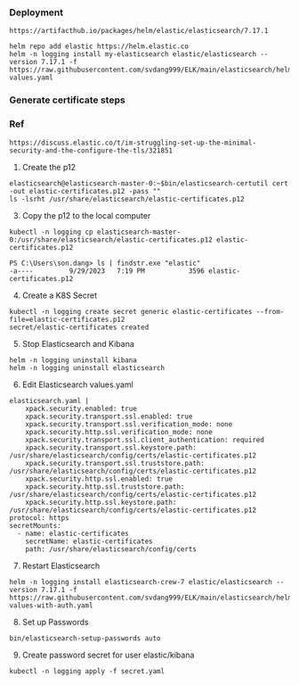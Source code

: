 ### Deployment 

```
https://artifacthub.io/packages/helm/elastic/elasticsearch/7.17.1
```

```
helm repo add elastic https://helm.elastic.co
helm -n logging install my-elasticsearch elastic/elasticsearch --version 7.17.1 -f https://raw.githubusercontent.com/svdang999/ELK/main/elasticsearch/helm_elasticsearch_7.17.1/custom-values.yaml
```

### Generate certificate steps
### Ref 
```
https://discuss.elastic.co/t/im-struggling-set-up-the-minimal-security-and-the-configure-the-tls/321851
```

1. Create the p12
```
elasticsearch@elasticsearch-master-0:~$bin/elasticsearch-certutil cert -out elastic-certificates.p12 -pass ""
ls -lsrht /usr/share/elasticsearch/elastic-certificates.p12
```
3. Copy the p12 to the local computer
```
kubectl -n logging cp elasticsearch-master-0:/usr/share/elasticsearch/elastic-certificates.p12 elastic-certificates.p12

PS C:\Users\son.dang> ls | findstr.exe "elastic"
-a----         9/29/2023   7:19 PM           3596 elastic-certificates.p12
```

4. Create a K8S Secret
```
kubectl -n logging create secret generic elastic-certificates --from-file=elastic-certificates.p12
secret/elastic-certificates created
```
5. Stop Elasticsearch and Kibana
```
helm -n logging uninstall kibana
helm -n logging uninstall elasticsearch
```

6. Edit Elasticsearch values.yaml
```
elasticsearch.yaml |
    xpack.security.enabled: true
    xpack.security.transport.ssl.enabled: true
    xpack.security.transport.ssl.verification_mode: none 
    xpack.security.http.ssl.verification_mode: none
    xpack.security.transport.ssl.client_authentication: required
    xpack.security.transport.ssl.keystore.path: /usr/share/elasticsearch/config/certs/elastic-certificates.p12
    xpack.security.transport.ssl.truststore.path: /usr/share/elasticsearch/config/certs/elastic-certificates.p12
    xpack.security.http.ssl.enabled: true
    xpack.security.http.ssl.truststore.path: /usr/share/elasticsearch/config/certs/elastic-certificates.p12
    xpack.security.http.ssl.keystore.path: /usr/share/elasticsearch/config/certs/elastic-certificates.p12 
protocol: https
secretMounts:
  - name: elastic-certificates
    secretName: elastic-certificates
    path: /usr/share/elasticsearch/config/certs
```
	
7. Restart Elasticsearch
```
helm -n logging install elasticsearch-crew-7 elastic/elasticsearch --version 7.17.1 -f https://raw.githubusercontent.com/svdang999/ELK/main/elasticsearch/helm_elasticsearch_7.17.1/custom-values-with-auth.yaml
```
	
8. Set up Passwords
```
bin/elasticsearch-setup-passwords auto
```
9. Create password secret for user elastic/kibana 
```
kubectl -n logging apply -f secret.yaml
```
